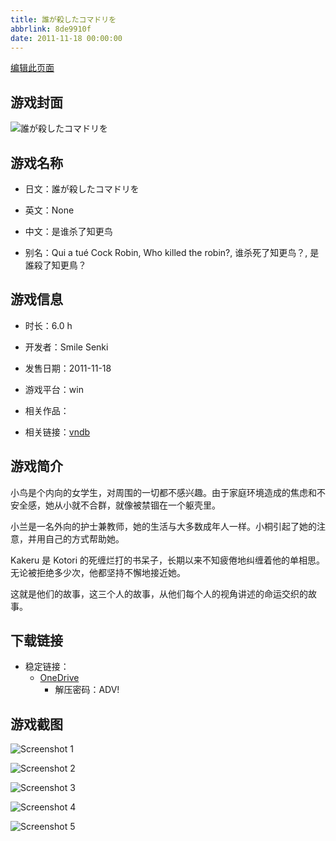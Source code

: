 ```yaml
---
title: 誰が殺したコマドリを
abbrlink: 8de9910f
date: 2011-11-18 00:00:00
---
```

[编辑此页面](https://github.com/ACG-3/ADV3-source/blob/main/source/_posts/games/%E8%AA%B0%E3%81%8C%E6%AE%BA%E3%81%97%E3%81%9F%E3%82%B3%E3%83%9E%E3%83%89%E3%83%AA%E3%82%92.md)

## 游戏封面

![誰が殺したコマドリを](https://pan.timero.xyz/d/onedrive/img_lib_001/%E8%AA%B0%E3%81%8C%E6%AE%BA%E3%81%97%E3%81%9F%E3%82%B3%E3%83%9E%E3%83%89%E3%83%AA%E3%82%92_cover.avif)


## 游戏名称

- 日文：誰が殺したコマドリを
- 英文：None
- 中文：是谁杀了知更鸟

- 别名：Qui a tué Cock Robin, Who killed the robin?, 谁杀死了知更鸟？, 是誰殺了知更鳥？


## 游戏信息

- 时长：6.0 h
- 开发者：Smile Senki
- 发售日期：2011-11-18
- 游戏平台：win
- 相关作品：

- 相关链接：[vndb](https://vndb.org/v8436)


## 游戏简介

小鸟是个内向的女学生，对周围的一切都不感兴趣。由于家庭环境造成的焦虑和不安全感，她从小就不合群，就像被禁锢在一个躯壳里。

小兰是一名外向的护士兼教师，她的生活与大多数成年人一样。小桐引起了她的注意，并用自己的方式帮助她。

Kakeru 是 Kotori 的死缠烂打的书呆子，长期以来不知疲倦地纠缠着他的单相思。无论被拒绝多少次，他都坚持不懈地接近她。

这就是他们的故事，这三个人的故事，从他们每个人的视角讲述的命运交织的故事。


## 下载链接

- 稳定链接：
    - [OneDrive](https://pan.timero.xyz/onedrive/adv_lib_001/%E8%AA%B0%E3%81%8C%E6%AE%BA%E3%81%97%E3%81%9F%E3%82%B3%E3%83%9E%E3%83%89%E3%83%AA%E3%82%92)
        - 解压密码：ADV!



## 游戏截图


![Screenshot 1](https://pan.timero.xyz/d/onedrive/img_lib_001/%E8%AA%B0%E3%81%8C%E6%AE%BA%E3%81%97%E3%81%9F%E3%82%B3%E3%83%9E%E3%83%89%E3%83%AA%E3%82%92_Screenshot_1.avif)

![Screenshot 2](https://pan.timero.xyz/d/onedrive/img_lib_001/%E8%AA%B0%E3%81%8C%E6%AE%BA%E3%81%97%E3%81%9F%E3%82%B3%E3%83%9E%E3%83%89%E3%83%AA%E3%82%92_Screenshot_2.avif)

![Screenshot 3](https://pan.timero.xyz/d/onedrive/img_lib_001/%E8%AA%B0%E3%81%8C%E6%AE%BA%E3%81%97%E3%81%9F%E3%82%B3%E3%83%9E%E3%83%89%E3%83%AA%E3%82%92_Screenshot_3.avif)

![Screenshot 4](https://pan.timero.xyz/d/onedrive/img_lib_001/%E8%AA%B0%E3%81%8C%E6%AE%BA%E3%81%97%E3%81%9F%E3%82%B3%E3%83%9E%E3%83%89%E3%83%AA%E3%82%92_Screenshot_4.avif)

![Screenshot 5](https://pan.timero.xyz/d/onedrive/img_lib_001/%E8%AA%B0%E3%81%8C%E6%AE%BA%E3%81%97%E3%81%9F%E3%82%B3%E3%83%9E%E3%83%89%E3%83%AA%E3%82%92_Screenshot_5.avif)

